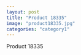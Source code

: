 ```yaml
---
layout: post
title: "Product 18335"
image: "product18335.jpg"
categories: "category1"
---
```

Product 18335
